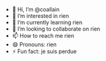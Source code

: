 - 👋 Hi, I’m @coallain
- 👀 I’m interested in rien
- 🌱 I’m currently learning rien
- 💞️ I’m looking to collaborate on rien
- 📫 How to reach me rien
- 😄 Pronouns: rien
- ⚡ Fun fact: je suis perdue

<!---
coallain/coallain is a ✨ special ✨ repository because its `README.md` (this file) appears on your GitHub profile.
You can click the Preview link to take a look at your changes.
--->
